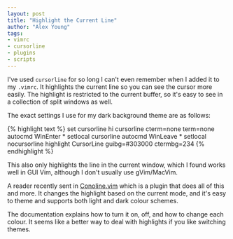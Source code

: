 ```yaml
---
layout: post
title: "Highlight the Current Line"
author: "Alex Young"
tags: 
- vimrc
- cursorline
- plugins
- scripts
---
```


I've used `cursorline` for so long I can't even remember when I added it to my `.vimrc`.  It highlights the current line so you can see the cursor more easily.  The highlight is restricted to the current buffer, so it's easy to see in a collection of split windows as well.

The exact settings I use for my dark background theme are as follows:

{% highlight text %}
set cursorline
hi cursorline cterm=none term=none
autocmd WinEnter * setlocal cursorline
autocmd WinLeave * setlocal nocursorline
highlight CursorLine guibg=#303000 ctermbg=234
{% endhighlight %}

This also only highlights the line in the current window, which I found works well in GUI Vim, although I don't usually use gVim/MacVim.

A reader recently sent in [Conoline.vim](https://github.com/miyakogi/conoline.vim) which is a plugin that does all of this and more.  It changes the highlight based on the current mode, and it's easy to theme and supports both light and dark colour schemes.

The documentation explains how to turn it on, off, and how to change each colour.  It seems like a better way to deal with highlights if you like switching themes.
